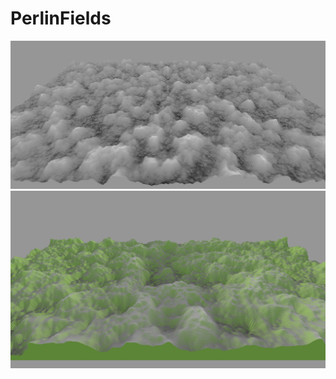 # PerlinFields

![alt text](https://github.com/sawyerWeld/PerlinFields/blob/master/FrontImage.PNG)
![alt text](https://github.com/sawyerWeld/PerlinFields/blob/master/GreenImage.png)
